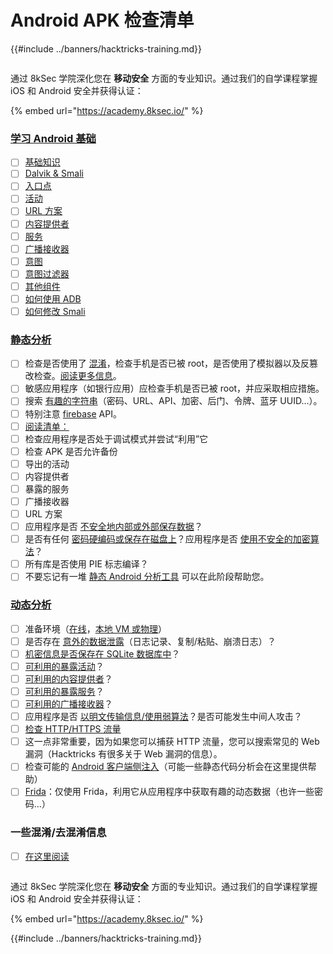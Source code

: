 # Android APK 检查清单

{{#include ../banners/hacktricks-training.md}}

<figure><img src="/images/image (2).png" alt=""><figcaption></figcaption></figure>

通过 8kSec 学院深化您在 **移动安全** 方面的专业知识。通过我们的自学课程掌握 iOS 和 Android 安全并获得认证：

{% embed url="https://academy.8ksec.io/" %}

### [学习 Android 基础](android-app-pentesting/#2-android-application-fundamentals)

- [ ] [基础知识](android-app-pentesting/#fundamentals-review)
- [ ] [Dalvik & Smali](android-app-pentesting/#dalvik--smali)
- [ ] [入口点](android-app-pentesting/#application-entry-points)
- [ ] [活动](android-app-pentesting/#launcher-activity)
- [ ] [URL 方案](android-app-pentesting/#url-schemes)
- [ ] [内容提供者](android-app-pentesting/#services)
- [ ] [服务](android-app-pentesting/#services-1)
- [ ] [广播接收器](android-app-pentesting/#broadcast-receivers)
- [ ] [意图](android-app-pentesting/#intents)
- [ ] [意图过滤器](android-app-pentesting/#intent-filter)
- [ ] [其他组件](android-app-pentesting/#other-app-components)
- [ ] [如何使用 ADB](android-app-pentesting/#adb-android-debug-bridge)
- [ ] [如何修改 Smali](android-app-pentesting/#smali)

### [静态分析](android-app-pentesting/#static-analysis)

- [ ] 检查是否使用了 [混淆](android-checklist.md#some-obfuscation-deobfuscation-information)，检查手机是否已被 root，是否使用了模拟器以及反篡改检查。[阅读更多信息](android-app-pentesting/#other-checks)。
- [ ] 敏感应用程序（如银行应用）应检查手机是否已被 root，并应采取相应措施。
- [ ] 搜索 [有趣的字符串](android-app-pentesting/#looking-for-interesting-info)（密码、URL、API、加密、后门、令牌、蓝牙 UUID...）。
- [ ] 特别注意 [firebase](android-app-pentesting/#firebase) API。
- [ ] [阅读清单：](android-app-pentesting/#basic-understanding-of-the-application-manifest-xml)
- [ ] 检查应用程序是否处于调试模式并尝试“利用”它
- [ ] 检查 APK 是否允许备份
- [ ] 导出的活动
- [ ] 内容提供者
- [ ] 暴露的服务
- [ ] 广播接收器
- [ ] URL 方案
- [ ] 应用程序是否 [不安全地内部或外部保存数据](android-app-pentesting/#insecure-data-storage)？
- [ ] 是否有任何 [密码硬编码或保存在磁盘上](android-app-pentesting/#poorkeymanagementprocesses)？应用程序是否 [使用不安全的加密算法](android-app-pentesting/#useofinsecureandordeprecatedalgorithms)？
- [ ] 所有库是否使用 PIE 标志编译？
- [ ] 不要忘记有一堆 [静态 Android 分析工具](android-app-pentesting/#automatic-analysis) 可以在此阶段帮助您。

### [动态分析](android-app-pentesting/#dynamic-analysis)

- [ ] 准备环境（[在线](android-app-pentesting/#online-dynamic-analysis)，[本地 VM 或物理](android-app-pentesting/#local-dynamic-analysis)）
- [ ] 是否存在 [意外的数据泄露](android-app-pentesting/#unintended-data-leakage)（日志记录、复制/粘贴、崩溃日志）？
- [ ] [机密信息是否保存在 SQLite 数据库中](android-app-pentesting/#sqlite-dbs)？
- [ ] [可利用的暴露活动](android-app-pentesting/#exploiting-exported-activities-authorisation-bypass)？
- [ ] [可利用的内容提供者](android-app-pentesting/#exploiting-content-providers-accessing-and-manipulating-sensitive-information)？
- [ ] [可利用的暴露服务](android-app-pentesting/#exploiting-services)？
- [ ] [可利用的广播接收器](android-app-pentesting/#exploiting-broadcast-receivers)？
- [ ] 应用程序是否 [以明文传输信息/使用弱算法](android-app-pentesting/#insufficient-transport-layer-protection)？是否可能发生中间人攻击？
- [ ] [检查 HTTP/HTTPS 流量](android-app-pentesting/#inspecting-http-traffic)
- [ ] 这一点非常重要，因为如果您可以捕获 HTTP 流量，您可以搜索常见的 Web 漏洞（Hacktricks 有很多关于 Web 漏洞的信息）。
- [ ] 检查可能的 [Android 客户端侧注入](android-app-pentesting/#android-client-side-injections-and-others)（可能一些静态代码分析会在这里提供帮助）
- [ ] [Frida](android-app-pentesting/#frida)：仅使用 Frida，利用它从应用程序中获取有趣的动态数据（也许一些密码...）

### 一些混淆/去混淆信息

- [ ] [在这里阅读](android-app-pentesting/#obfuscating-deobfuscating-code)

<figure><img src="/images/image (2).png" alt=""><figcaption></figcaption></figure>

通过 8kSec 学院深化您在 **移动安全** 方面的专业知识。通过我们的自学课程掌握 iOS 和 Android 安全并获得认证：

{% embed url="https://academy.8ksec.io/" %}

{{#include ../banners/hacktricks-training.md}}
